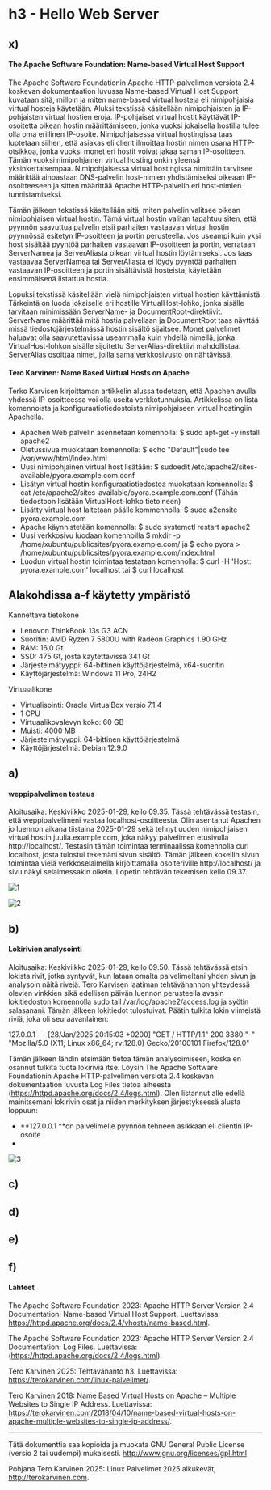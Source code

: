 # h3 - Hello Web Server

## x)
#### The Apache Software Foundation: Name-based Virtual Host Support
The Apache Software Foundationin Apache HTTP-palvelimen versiota 2.4 koskevan dokumentaation luvussa Name-based Virtual Host Support kuvataan sitä, milloin ja miten name-based virtual hosteja eli nimipohjaisia virtual hosteja käytetään. Aluksi tekstissä käsitellään nimipohjaisten ja IP-pohjaisten virtual hostien eroja. IP-pohjaiset virtual hostit käyttävät IP-osoitetta oikean hostin määrittämiseen, jonka vuoksi jokaisella hostilla tulee olla oma erillinen IP-osoite. Nimipohjaisessa virtual hostingissa taas luotetaan siihen, että asiakas eli client ilmoittaa hostin nimen osana HTTP-otsikkoa, jonka vuoksi monet eri hostit voivat jakaa saman IP-osoitteen. Tämän vuoksi nimipohjainen virtual hosting onkin yleensä yksinkertaisempaa. Nimipohjaisessa virtual hostingissa nimittäin tarvitsee määrittää ainoastaan DNS-palvelin host-nimien yhdistämiseksi oikeaan IP-osoitteeseen ja sitten määrittää Apache HTTP-palvelin eri host-nimien tunnistamiseksi.

Tämän jälkeen tekstissä käsitellään sitä, miten palvelin valitsee oikean nimipohjaisen virtual hostin. Tämä virtual hostin valitan tapahtuu siten, että pyynnön saavuttua palvelin etsii parhaiten vastaavan virtual hostin pyynnössä esitetyn IP-osoitteen ja portin perusteella. Jos useampi kuin yksi host sisältää pyyntöä parhaiten vastaavan IP-osoitteen ja portin, verrataan ServerNamea ja ServerAliasta oikean virtual hostin löytämiseksi. Jos taas vastaavaa ServerNamea tai ServerAliasta ei löydy pyyntöä parhaiten vastaavan IP-osoitteen ja portin sisältävistä hosteista, käytetään ensimmäisenä listattua hostia.

Lopuksi tekstissä käsitellään vielä nimipohjaisten virtual hostien käyttämistä. Tärkeintä on luoda jokaiselle eri hostille VirtualHost-lohko, jonka sisälle tarvitaan minimissään ServerName- ja DocumentRoot-direktiivit. ServerName määrittää mitä hostia palvellaan ja DocumentRoot taas näyttää missä tiedostojärjestelmässä hostin sisältö sijaitsee. Monet palvelimet haluavat olla saavutettavissa useammalla kuin yhdellä nimellä, jonka VirtualHost-lohkon sisälle sijoitettu ServerAlias-direktiivi mahdollistaa. ServerAlias osoittaa nimet, joilla sama verkkosivusto on nähtävissä.


#### Tero Karvinen: Name Based Virtual Hosts on Apache
Terko Karvisen kirjoittaman artikkelin alussa todetaan, että Apachen avulla yhdessä IP-osoitteessa voi olla useita verkkotunnuksia. Artikkelissa on lista komennoista ja konfiguraatiotiedostoista nimipohjaiseen virtual hostingiin Apachella. 

- Apachen Web palvelin asennetaan komennolla: $ sudo apt-get -y install apache2
- Oletussivua muokataan komennolla: $ echo "Default"|sudo tee /var/www/html/index.html
- Uusi nimipohjainen virtual host lisätään: $ sudoedit /etc/apache2/sites-available/pyora.example.com.conf
- Lisätyn virtual hostin konfiguraatiotiedostoa muokataan komennolla: $ cat /etc/apache2/sites-available/pyora.example.com.conf (Tähän tiedostoon lisätään VirtualHost-lohko tietoineen)
- Lisätty virtual host laitetaan päälle kommennolla: $ sudo a2ensite pyora.example.com
- Apache käynnistetään komennolla: $ sudo systemctl restart apache2
- Uusi verkkosivu luodaan komennoilla $ mkdir -p /home/xubuntu/publicsites/pyora.example.com/ ja $ echo pyora > /home/xubuntu/publicsites/pyora.example.com/index.html
- Luodun virtual hostin toimintaa testataan komennolla: $ curl -H 'Host: pyora.example.com' localhost tai $ curl localhost

## Alakohdissa a-f käytetty ympäristö
Kannettava tietokone

- Lenovon ThinkBook 13s G3 ACN 
- Suoritin: AMD Ryzen 7 5800U with Radeon Graphics 1.90 GHz
- RAM: 16,0 Gt
- SSD: 475 Gt, josta käytettävissä 341 Gt
- Järjestelmätyyppi: 64-bittinen käyttöjärjestelmä, x64-suoritin
- Käyttöjärjestelmä: Windows 11 Pro, 24H2
  
Virtuaalikone

- Virtualisointi: Oracle VirtualBox versio  7.1.4
- 1 CPU
- Virtuaalikovalevyn koko: 60 GB
- Muisti: 4000 MB
- Järjestelmätyyppi: 64-bittinen käyttöjärjestelmä
- Käyttöjärjestelmä: Debian 12.9.0
  
## a)
#### weppipalvelimen testaus
Aloitusaika: Keskiviikko 2025-01-29, kello 09.35.
Tässä tehtävässä testasin, että weppipalvelimeni vastaa localhost-osoitteesta. Olin asentanut Apachen jo luennon aikana tiistaina 2025-01-29 sekä tehnyt uuden nimipohjaisen virtual hostin juulia.example.com, joka näkyy palvelimen etusivulla http://localhost/. Testasin tämän toimintaa terminaalissa komennolla curl localhost, josta tulostui tekemäni sivun sisältö. Tämän jälkeen kokeilin sivun toimintaa vielä verkkoselaimella kirjoittamalla osoiteriville http://localhost/ ja sivu näkyi selaimessakin oikein. Lopetin tehtävän tekemisen kello 09.37.

![1](https://github.com/user-attachments/assets/52b5bad1-8877-409f-ad09-4418ff375c00)

![2](https://github.com/user-attachments/assets/74f884a0-0e80-4ed2-8d21-68aca807fa27)

## b)
#### Lokirivien analysointi
Aloitusaika: Keskiviikko 2025-01-29, kello 09.50.
Tässä tehtävässä etsin lokista rivit, jotka syntyvät, kun lataan omalta palvelimeltani yhden sivun ja analysoin näitä rivejä. Tero Karvisen laatiman tehtävänannon yhteydessä olevien vinkkien sikä edellisen päivän luennon perusteella avasin lokitiedoston komennolla sudo tail /var/log/apache2/access.log ja syötin salasanani. Tämän jälkeen lokitiedot tulostuivat. Päätin tulkita lokin viimeistä riviä, joka oli seuraavanlainen:

127.0.0.1 - - [28/Jan/2025:20:15:03 +0200] "GET / HTTP/1.1" 200 3380 "-" "Mozilla/5.0 (X11; Linux x86_64; rv:128.0) Gecko/20100101 Firefox/128.0"

Tämän jälkeen lähdin etsimään tietoa tämän analysoimiseen, koska en osannut tulkita tuota lokiriviä itse. Löysin The Apache Software Foundationin Apache HTTP-palvelimen versiota 2.4 koskevan dokumentaation luvusta Log Files tietoa aiheesta (https://httpd.apache.org/docs/2.4/logs.html). Olen listannut alle edellä mainitsemani lokirivin osat ja niiden merkityksen järjestyksessä alusta loppuun:

- **127.0.0.1 **on palvelimelle pyynnön tehneen asikkaan eli clientin IP-osoite
- 

![3](https://github.com/user-attachments/assets/30fd53aa-e807-417c-b090-987309afa91e)


## c)

## d)

## e)

## f)

#### Lähteet

The Apache Software Foundation 2023: Apache HTTP Server Version 2.4 Documentation: Name-based Virtual Host Support. Luettavissa: https://httpd.apache.org/docs/2.4/vhosts/name-based.html.

The Apache Software Foundation 2023: Apache HTTP Server Version 2.4 Documentation: Log Files. Luettavissa: (https://httpd.apache.org/docs/2.4/logs.html). 

Tero Karvinen 2025: Tehtävänanto h3. Luettavissa: https://terokarvinen.com/linux-palvelimet/.

Tero Karvinen 2018: Name Based Virtual Hosts on Apache – Multiple Websites to Single IP Address. Luettavissa: https://terokarvinen.com/2018/04/10/name-based-virtual-hosts-on-apache-multiple-websites-to-single-ip-address/.
____________________________________________________________________________________________________________________________________________________________________
Tätä dokumenttia saa kopioida ja muokata GNU General Public License (versio 2 tai uudempi) mukaisesti. http://www.gnu.org/licenses/gpl.html

Pohjana Tero Karvinen 2025: Linux Palvelimet 2025 alkukevät, http://terokarvinen.com. 
